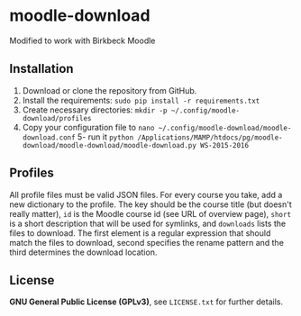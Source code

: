 moodle-download
=======
Modified to work with Birkbeck Moodle

Installation
------------

1. Download or clone the repository from GitHub.
2. Install the requirements: `sudo pip install -r requirements.txt`
3. Create necessary directories: `mkdir -p ~/.config/moodle-download/profiles`
4. Copy your configuration file to `nano ~/.config/moodle-download/moodle-download.conf` 
5- run it `python /Applications/MAMP/htdocs/pg/moodle-download/moodle-download/moodle-download.py WS-2015-2016`

Profiles
------------

All profile files must be valid JSON files. For every course you take, add a new dictionary to the profile. The key should be the course title (but doesn't really matter), `id` is the Moodle course id (see URL of overview page), `short` is a short description that will be used for symlinks, and `downloads` lists the files to download. The first element is a regular expression that should match the files to download, second specifies the rename pattern and the third determines the download location.


License
-------

**GNU General Public License (GPLv3)**, see `LICENSE.txt` for further details.
